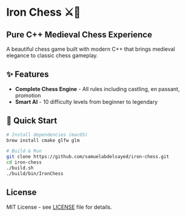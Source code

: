 # Iron Chess ⚔️🏰
## Pure C++ Medieval Chess Experience

A beautiful chess game built with modern C++ that brings medieval elegance to classic chess gameplay.

## ✨ Features

- **Complete Chess Engine** - All rules including castling, en passant, promotion
- **Smart AI** - 10 difficulty levels from beginner to legendary

## 🚀 Quick Start

```bash
# Install dependencies (macOS)
brew install cmake glfw glm

# Build & Run
git clone https://github.com/samuelabdelsayed/iron-chess.git
cd iron-chess
./build.sh
./build/bin/IronChess
```

##  License

MIT License - see [LICENSE](LICENSE) file for details.
